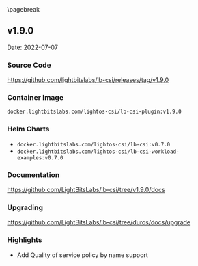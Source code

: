 <div style="page-break-after: always;"></div>
\pagebreak

## v1.9.0

Date: 2022-07-07

### Source Code

https://github.com/lightbitslabs/lb-csi/releases/tag/v1.9.0

### Container Image

`docker.lightbitslabs.com/lightos-csi/lb-csi-plugin:v1.9.0`

### Helm Charts

- `docker.lightbitslabs.com/lightos-csi/lb-csi:v0.7.0`
- `docker.lightbitslabs.com/lightos-csi/lb-csi-workload-examples:v0.7.0`

### Documentation

https://github.com/LightBitsLabs/lb-csi/tree/v1.9.0/docs

### Upgrading

https://github.com/LightBitsLabs/lb-csi/tree/duros/docs/upgrade

### Highlights

- Add Quality of service policy by name support
